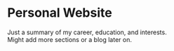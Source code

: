 # Personal Website

Just a summary of my career, education, and interests.  
Might add more sections or a blog later on.